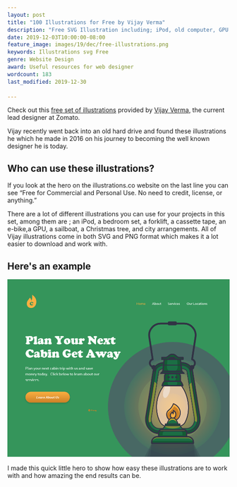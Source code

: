 ```yaml
---
layout: post
title: "100 Illustrations for Free by Vijay Verma"
description: "Free SVG Illustration including; iPod, old computer, GPU."
date: 2019-12-03T10:00:00-08:00
feature_image: images/19/dec/free-illustrations.png
keywords: Illustrations svg Free
genre: Website Design
award: Useful resources for web designer
wordcount: 183
last_modified: 2019-12-30

---
```


Check out this [free set of illustrations](https://illlustrations.co/) provided by [Vijay Verma](https://twitter.com/realvjy), the current lead designer at Zomato.

Vijay recently went back into an old hard drive and found these illustrations he which he made in 2016 on his journey to becoming the well known designer he is today. 

## Who can use these illustrations?

If you look at the hero on the illustrations.co website on the last line you can see “Free for Commercial and Personal Use. No need to credit, license, or anything.”

There are a lot of different illustrations you can use for your projects in this set, among them are ; an iPod, a bedroom set, a forklift, a cassette tape, an e-bike,a GPU, a sailboat, a Christmas tree, and city arrangements.  All of Vijay illustrations come in both SVG and PNG format which makes it a lot easier to download and work with.

## Here's an example
![Hero for house rental services concept web design](images\19\dec\cabin-get-away-vijay-verma-free-illustrations-hero.png)

I made this quick little hero to show how easy these illustrations are to work with and how amazing the end results can be.